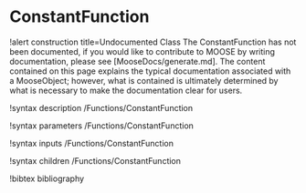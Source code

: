 <!-- MOOSE Documentation Stub: Remove this when content is added. -->

# ConstantFunction

!alert construction title=Undocumented Class
The ConstantFunction has not been documented, if you would like to contribute to MOOSE by
writing documentation, please see [MooseDocs/generate.md]. The content contained on this page explains
the typical documentation associated with a MooseObject; however, what is contained is ultimately
determined by what is necessary to make the documentation clear for users.

!syntax description /Functions/ConstantFunction

!syntax parameters /Functions/ConstantFunction

!syntax inputs /Functions/ConstantFunction

!syntax children /Functions/ConstantFunction

!bibtex bibliography
